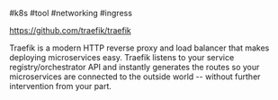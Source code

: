 #k8s #tool #networking #ingress

https://github.com/traefik/traefik

Traefik is a modern HTTP reverse proxy and load balancer that makes deploying microservices easy.  Traefik listens to your service registry/orchestrator API and instantly generates the routes so your microservices are connected to the outside world -- without further intervention from your part.